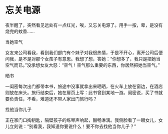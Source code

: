 # 忘关电源

夜半醒了，突然看见远处有一点红光，唉，又忘关电源了。用手一按，晕，是没有烧完的蚊香…… 

当她空气 

女友来公司看我，看到我们部门有个妹子对我很热情，于是不开心，离开公司后便问我，是不是对那个女孩子有意思。我想了想，答她：“你想多了，我只是把她当空气而已。”没承想女友大怒：“空气！空气那么重要的东西，你居然把她当空气。” 

晒书 

一闺密每次出门都带本书，旅途中没事就拿出来晒晒，在火车上放在窗边，在酒店则放在床头。旅行结束后，她在扉页上写：此书曾到某地一游。闺密说，买了书就要负责任，不看，难道还不带人家出门旅行吗？ 

找他当你儿子 

正在家门口掏钥匙，隔壁孩子的练琴声响起，酣畅淋漓。我侧脸看了一眼女儿，女儿立刻说：“别看我，我知道你要说什么！要不你去找他当你儿子？”